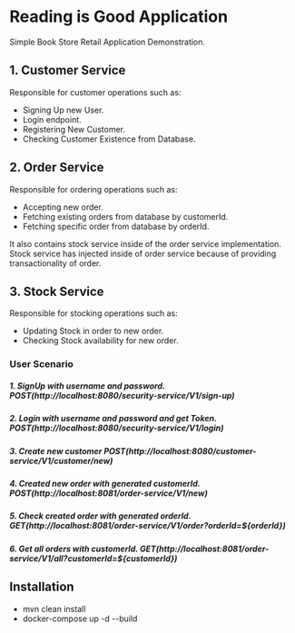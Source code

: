 # Reading is Good Application

Simple Book Store Retail Application Demonstration.

## 1. Customer Service

Responsible for customer operations such as:

- Signing Up new User.
- Login endpoint.
- Registering New Customer.
- Checking Customer Existence from Database.

## 2. Order Service

Responsible for ordering operations such as:

- Accepting new order.
- Fetching existing orders from database by customerId.
- Fetching specific order from database by orderId.

It also contains stock service inside of the order service implementation.
Stock service has injected inside of order service because of providing transactionality of order.

## 3. Stock Service

Responsible for stocking operations such as:

- Updating Stock in order to new order.
- Checking Stock availability for new order.

### User Scenario

##### 1. SignUp with username and password. POST(http://localhost:8080/security-service/V1/sign-up)
##### 2. Login with username and password and get Token. POST(http://localhost:8080/security-service/V1/login)
##### 3. Create new customer POST(http://localhost:8080/customer-service/V1/customer/new)
##### 4. Created new order with generated customerId. POST(http://localhost:8081/order-service/V1/new)
##### 5. Check created order with generated orderId. GET(http://localhost:8081/order-service/V1/order?orderId=${orderId})
##### 6. Get all orders with customerId. GET(http://localhost:8081/order-service/V1/all?customerId=${customerId})


## Installation

* mvn clean install  
* docker-compose up -d --build 
